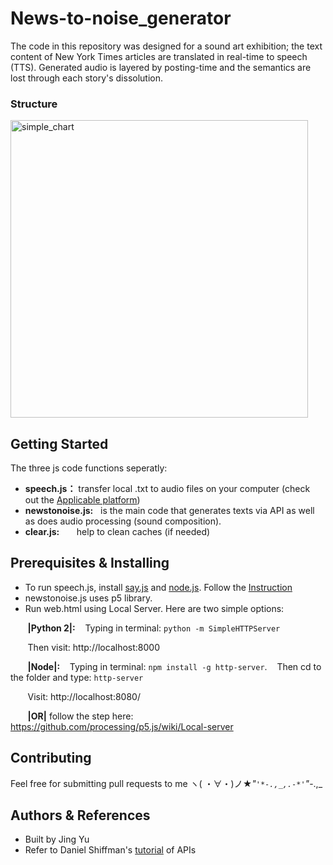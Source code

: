 
# News-to-noise_generator
The code in this repository was designed for a sound art exhibition; the text content of New York Times articles are translated in real-time to speech (TTS). Generated audio is layered by posting-time and the semantics are lost through each story's dissolution. 

### Structure 
<img width="476" alt="simple_chart" src="https://user-images.githubusercontent.com/41480919/43262965-dde87bde-90af-11e8-98e4-332320556eb9.png">

## Getting Started
The three js code functions seperatly:
* **speech.js：** transfer local .txt to audio files on your computer (check out the [Applicable platform](https://github.com/Marak/say.js))
* **newstonoise.js:** &nbsp;&nbsp;is the main code that generates texts via API as well as does audio processing (sound composition).  
* **clear.js:** &nbsp;&nbsp;&nbsp;&nbsp;&nbsp;&nbsp;help to clean caches (if needed)

## Prerequisites & Installing
* To run speech.js, install [say.js](https://github.com/Marak/say.js) and [node.js](https://nodejs.org/en/). Follow the [Instruction](https://github.com/Marak/say.js)
* newstonoise.js uses p5 library. 
* Run web.html using Local Server. Here are two simple options:

&nbsp;&nbsp;&nbsp;&nbsp;&nbsp;&nbsp;&nbsp;**|Python 2|:** 
&nbsp;&nbsp;&nbsp;Typing in terminal:
```python -m SimpleHTTPServer```

&nbsp;&nbsp;&nbsp;&nbsp;&nbsp;&nbsp;&nbsp;Then visit: http://localhost:8000
<br /> 

&nbsp;&nbsp;&nbsp;&nbsp;&nbsp;&nbsp;&nbsp;**|Node|:** 
&nbsp;&nbsp;&nbsp;Typing in terminal: 
```npm install -g http-server```. 
&nbsp;&nbsp; Then cd to the folder and type:
```http-server```

&nbsp;&nbsp;&nbsp;&nbsp;&nbsp;&nbsp;&nbsp;Visit: http://localhost:8080/
<br /> 

&nbsp;&nbsp;&nbsp;&nbsp;&nbsp;&nbsp;&nbsp;**|OR|** follow the step here: https://github.com/processing/p5.js/wiki/Local-server
<br />

## Contributing

Feel free for submitting pull requests to me ヽ( ・∀・)ノ★*"`'*-.,_,.-*'`"*-.,_


## Authors & References
 * Built by Jing Yu 
 * Refer to Daniel Shiffman's [tutorial](https://shiffman.net/a2z/data-apis/) of APIs


